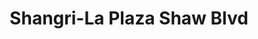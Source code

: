 ---
addr: ' Shaw Blvd'
city: Mandaluyong
country: Philippines
description: Shaw Blvd (btwn Epifanio delos Santos Ave & St. Francis St) 1550 Mandaluyong
  City Lungsod ng Mandaluyong
id: 4b5173b3f964a520924d27e3
lat: 14.581187030301795
lng: 121.05484976922425
title: Shangri-La Plaza Shaw Blvd
venue: Shangri-La Plaza
---